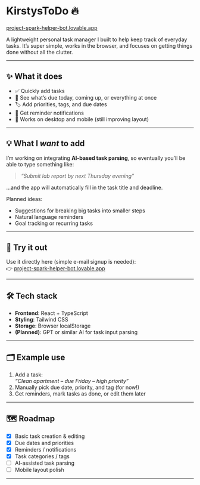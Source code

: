 # KirstysToDo 🔥

[project-spark-helper-bot.lovable.app](https://project-spark-helper-bot.lovable.app)

A lightweight personal task manager I built to help keep track of everyday tasks. It’s super simple, works in the browser, and focuses on getting things done without all the clutter.

---

## ✨ What it does

- ✅ Quickly add tasks  
- 📅 See what’s due today, coming up, or everything at once  
- 🏷️ Add priorities, tags, and due dates  
- 🔔 Get reminder notifications  
- 🌱 Works on desktop and mobile (still improving layout)

---

## 💡 What I *want* to add

I’m working on integrating **AI-based task parsing**, so eventually you’ll be able to type something like:

> _“Submit lab report by next Thursday evening”_

…and the app will automatically fill in the task title and deadline.

Planned ideas:
- Suggestions for breaking big tasks into smaller steps  
- Natural language reminders  
- Goal tracking or recurring tasks

---

## 🚀 Try it out

Use it directly here (simple e-mail signup is needed):  
👉 [project-spark-helper-bot.lovable.app](https://project-spark-helper-bot.lovable.app)

---

## 🛠 Tech stack

- **Frontend**: React + TypeScript  
- **Styling**: Tailwind CSS  
- **Storage**: Browser localStorage  
- **(Planned)**: GPT or similar AI for task input parsing

---

## 🗂️ Example use

1. Add a task:  
   _“Clean apartment – due Friday – high priority”_  
2. Manually pick due date, priority, and tag (for now!)  
3. Get reminders, mark tasks as done, or edit them later

---

## 🗺️ Roadmap

- [x] Basic task creation & editing  
- [x] Due dates and priorities  
- [x] Reminders / notifications  
- [x] Task categories / tags  
- [ ] AI-assisted task parsing  
- [ ] Mobile layout polish  

---

